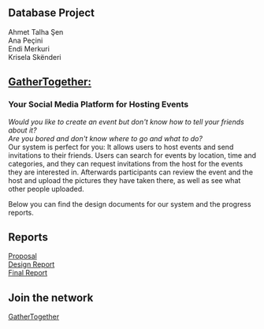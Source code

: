 ##  Database Project
Ahmet Talha Şen    
Ana Peçini  
Endi Merkuri  
Krisela Skënderi  

## [GatherTogether:](http://dijkstra.cs.bilkent.edu.tr/~krisela.sknderi/GatherTogether/)
### Your Social Media Platform for Hosting Events  
*Would you like to create an event but don't know how to tell your friends about it?  
Are you bored and don't know where to go and what to do?*  
Our system is perfect for you: It allows users to host events and send invitations to their friends. Users can search for events by location, time and categories, and they can request invitations from the host for the events they are interested in. Afterwards participants can review the event and the host and upload the pictures they have taken there, as well as see what other people uploaded.  
  
Below you can find the design documents for our system and the progress reports.


## Reports
[Proposal](proposal.pdf)  
[Design Report](DesignReport.pdf)  
[Final Report](FinalReport.pdf)

## Join the network
[GatherTogether](http://dijkstra.cs.bilkent.edu.tr/~krisela.sknderi/GatherTogether/)
